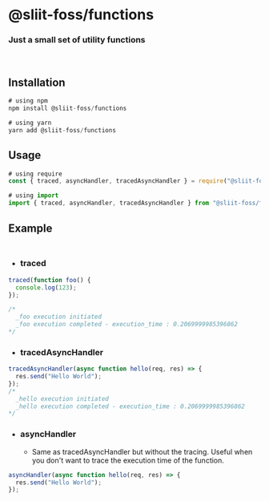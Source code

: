 # @sliit-foss/functions

### Just a small set of utility functions

<br/>

## Installation

```js
# using npm
npm install @sliit-foss/functions

# using yarn
yarn add @sliit-foss/functions
```

## Usage

```js
# using require
const { traced, asyncHandler, tracedAsyncHandler } = require("@sliit-foss/functions");

# using import
import { traced, asyncHandler, tracedAsyncHandler } from "@sliit-foss/functions";
```

## Example<br/><br/>

- ### traced

```js
traced(function foo() {
  console.log(123);
});

/*
  _foo execution initiated
  _foo execution completed - execution_time : 0.2069999985396862
*/
```

- ### tracedAsyncHandler

```js
tracedAsyncHandler(async function hello(req, res) => {
  res.send("Hello World");
});
/*
  _hello execution initiated
  _hello execution completed - execution_time : 0.2069999985396862
*/
```

- ### asyncHandler

  - Same as tracedAsyncHandler but without the tracing. Useful when you don't want to trace the execution time of the function.

```js
asyncHandler(async function hello(req, res) => {
  res.send("Hello World");
});
```
